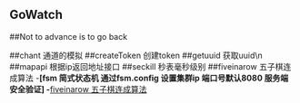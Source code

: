 ## GoWatch
##Not to advance is to go back

##chant   通道的模拟
##createToken       创建token
##getuuid           获取uuid\n
##mapapi            根据ip返回地址接口
##seckill           秒表毫秒级别
##fiveinarow        五子棋连成算法
-**[fsm  简式状态机   通过fsm.config 设置集群ip    端口号默认8080  服务端安全验证]
-**[fiveinarow        五子棋连成算法](https://github.com/shanhuijie/GoWatch/tree/master/fiveinarow)
